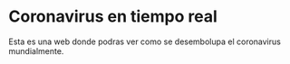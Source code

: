 # Coronavirus en tiempo real 

Esta es una web donde podras ver como se desembolupa el coronavirus mundialmente.
